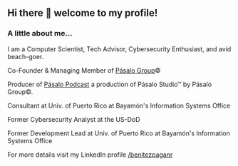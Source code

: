 ## Hi there 👋 welcome to my profile!

### A little about me...
I am a Computer Scientist, Tech Advisor, Cybersecurity Enthusiast, and avid beach-goer.

Co-Founder & Managing Member of [Pásalo Group](https://pasalogroup.com/)©

Producer of [Pásalo Podcast](https://pasalopodcast.com/) a production of Pásalo Studio™ by Pásalo Group©.

Consultant at Univ. of Puerto Rico at Bayamón's Information Systems Office

Former Cybersecurity Analyst at the US-DoD

Former Development Lead at Univ. of Puerto Rico at Bayamón's Information Systems Office

For more details visit my LinkedIn profile [/benitezpaganr](https://www.linkedin.com/in/benitezpaganr/)



<!--
**rbenitezpagan/rbenitezpagan** is a ✨ _special_ ✨ repository because its `README.md` (this file) appears on your GitHub profile.

Here are some ideas to get you started:

- 🔭 I’m currently working on ...
- 🌱 I’m currently learning ...
- 👯 I’m looking to collaborate on ...
- 🤔 I’m looking for help with ...
- 💬 Ask me about ...
- 📫 How to reach me: ...
- 😄 Pronouns: ...
- ⚡ Fun fact: ...
-->

